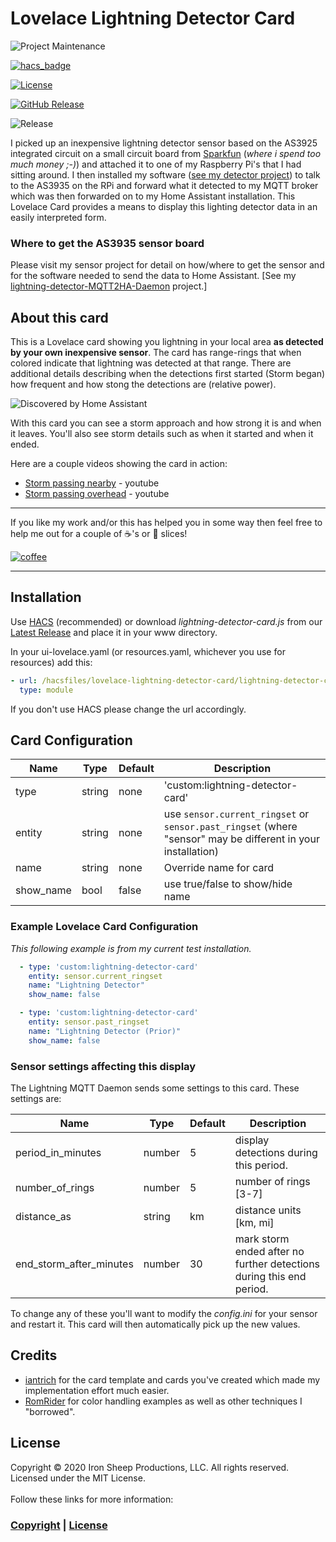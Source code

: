 # Lovelace Lightning Detector Card

![Project Maintenance][maintenance-shield]

[![hacs_badge][hacs-shield]](https://github.com/custom-components/hacs)

[![License][license-shield]](LICENSE)

[![GitHub Release][releases-shield]][releases]

![Release](https://github.com/ironsheep/lovelace-lightning-detector-card/workflows/Release/badge.svg)

I picked up an inexpensive lightning detector sensor based on the AS3925 integrated circuit on a small circuit board from [Sparkfun](https://www.sparkfun.com) (_where i spend too much money ;-)_) and attached it to one of my Raspberry Pi's that I had sitting around. I then installed my software ([see my detector project](https://github.com/ironsheep/lightning-detector-MQTT2HA-Daemon)) to talk to the AS3935 on the RPi and forward what it detected to my MQTT broker which was then forwarded on to my Home Assistant installation. This Lovelace Card provides a means to display this lighting detector data in an easily interpreted form.

### Where to get the AS3935 sensor board

Please visit my sensor project for detail on how/where to get the sensor and for the software needed to send the data to Home Assistant. [See my [lightning-detector-MQTT2HA-Daemon](https://github.com/ironsheep/lightning-detector-MQTT2HA-Daemon) project.]

## About this card

This is a Lovelace card showing you lightning in your local area **as detected by your own inexpensive sensor**. The card has range-rings that when colored indicate that lightning was detected at that range. There are additional details describing when the detections first started (Storm began) how frequent and how stong the detections are (relative power).

![Discovered by Home Assistant](./Docs/images/Actual-Cards.png)

With this card you can see a storm approach and how strong it is and when it leaves. You'll also see storm details such as when it started and when it ended.

Here are a couple videos showing the card in action:

- [Storm passing nearby](https://youtu.be/JqDANkaNPYQ) - youtube
- [Storm passing overhead](https://youtu.be/8p5WBOeDCfc) - youtube

----

If you like my work and/or this has helped you in some way then feel free to help me out for a couple of :coffee:'s or :pizza: slices!

[![coffee](https://www.buymeacoffee.com/assets/img/custom_images/black_img.png)](https://www.buymeacoffee.com/ironsheep)

----

## Installation

Use [HACS](https://github.com/custom-components/hacs) (recommended)
or download _lightning-detector-card.js_ from our [Latest Release](https://github.com/ironsheep/lovelace-lightning-detector-card/releases/latest) and place it in your www directory.

In your ui-lovelace.yaml (or resources.yaml, whichever you use for resources) add this:

```yaml
- url: /hacsfiles/lovelace-lightning-detector-card/lightning-detector-card.js
  type: module
```

If you don't use HACS please change the url accordingly.

## Card Configuration

| Name  | Type   | Default       | Description  |
| ----- | ------ | ------------- | ------------ |
| type | string | none | 'custom:lightning-detector-card'|
| entity | string | none | use `sensor.current_ringset` or `sensor.past_ringset` (where "sensor" may be different in your installation) |
| name | string | none | Override name for card |
| show_name | bool | false | use true/false to show/hide name |

### Example Lovelace Card Configuration

*This following example is from my current test installation.*

```yaml
  - type: 'custom:lightning-detector-card'
    entity: sensor.current_ringset
    name: "Lightning Detector"
    show_name: false

  - type: 'custom:lightning-detector-card'
    entity: sensor.past_ringset
    name: "Lightning Detector (Prior)"
    show_name: false          
```

### Sensor settings affecting this display

The Lightning MQTT Daemon sends some settings to this card. These settings are:

| Name                    | Type   | Default | Description                                                          |
| ----------------------- | ------ | ------- | -------------------------------------------------------------------- |
| period_in_minutes       | number | 5       | display detections during this period.                               |
| number_of_rings         | number | 5       | number of rings [3-7]                                                |
| distance_as             | string | km      | distance units [km, mi]                                              |
| end_storm_after_minutes | number | 30      | mark storm ended after no further detections during this end period. |

To change any of these you'll want to modify the _config.ini_ for your sensor and restart it. This card will then automatically pick up the new values.

## Credits

- [iantrich](https://github.com/iantrich) for the card template and cards you've created which made my implementation effort much easier.
- [RomRider](https://github.com/RomRider) for color handling examples as well as other techniques I "borrowed".

## License

Copyright © 2020 Iron Sheep Productions, LLC. All rights reserved.<br />
Licensed under the MIT License. <br>
<br>
Follow these links for more information:

### [Copyright](copyright) | [License](LICENSE)

[maintenance-shield]: https://img.shields.io/badge/maintainer-S%20M%20Moraco%20%40ironsheepbiz-blue.svg?style=for-the-badge
[hacs-shield]: https://img.shields.io/badge/HACS-Default-orange.svg?style=for-the-badge
[license-shield]: https://camo.githubusercontent.com/bc04f96d911ea5f6e3b00e44fc0731ea74c8e1e9/68747470733a2f2f696d672e736869656c64732e696f2f6769746875622f6c6963656e73652f69616e74726963682f746578742d646976696465722d726f772e7376673f7374796c653d666f722d7468652d6261646765
[releases-shield]: https://img.shields.io/github/release/ironsheep/lovelace-lightning-detector-card.svg?style=for-the-badge
[releases]: https://github.com/ironsheep/lovelace-lightning-detector-card/releases
